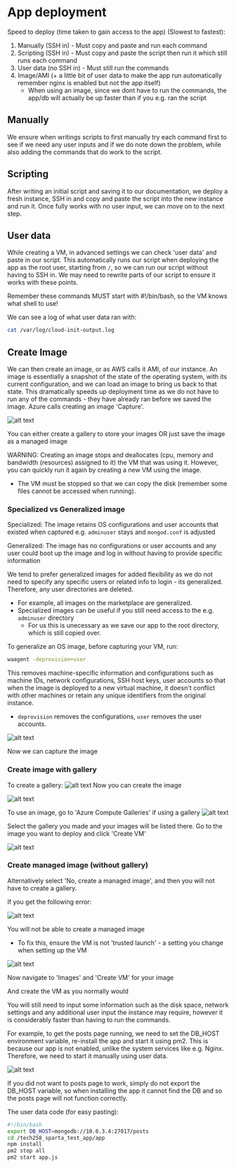 # App deployment

Speed to deploy (time taken to gain access to the app) (Slowest to fastest):
1. Manually (SSH in) - Must copy and paste and run each command
2. Scripting (SSH in) - Must copy and paste the script then run it which still runs each command
3. User data (no SSH in) - Must still run the commands
4. Image/AMI (+ a little bit of user data to make the app run automatically remember nginx is enabled but not the app itself)
   -   When using an image, since we dont have to run the commands, the app/db will actually be up faster than if you e.g. ran the script

## Manually

We ensure when writings scripts to first manually try each command first to see if we need any user inputs and if we do note down the problem, while also adding the commands that do work to the script.

## Scripting

After writing an initial script and saving it to our documentation, we deploy a fresh instance, SSH in and copy and paste the script into the new instance and run it. Once fully works with no user input, we can move on to the next step.

## User data

While creating a VM, in advanced settings we can check 'user data' and paste in our script. This automatically runs our script when deploying the app as the root user, starting from `/`, so we can run our script without having to SSH in. We may need to rewrite parts of our script to ensure it works with these points.

Remember these commands MUST start with #!/bin/bash, so the VM knows what shell to use!

We can see a log of what user data ran with:
```bash
cat /var/log/cloud-init-output.log
```

## Create Image

We can then create an image, or as AWS calls it AMI, of our instance. An image is essentially a snapshot of the state of the operating system, with its current configuration, and we can load an image to bring us back to that state. This dramatically speeds up deployment time as we do not have to run any of the commands - they have already ran before we saved the image. Azure calls creating an image 'Capture'. 

![alt text](levels_of_automation_images/image.png)

You can either create a gallery to store your images OR just save the image as a managed image

WARNING: Creating an image stops and deallocates (cpu, memory and bandwidth (resources) assigned to it) the VM that was using it. However, you can quickly run it again by creating a new VM using the image. 
   - The VM must be stopped so that we can copy the disk (remember some files cannot be accessed when running).

### Specialized vs Generalized image

Specialized: The image retains OS configurations and user accounts that existed when captured e.g. `adminuser` stays and `mongod.conf` is adjusted

Generalized: The image has no configurations or user accounts and any user could boot up the image and log in without having to provide specific information

We tend to prefer generalized images for added flexibility as we do not need to specify any specific users or related info to login - its generalized. Therefore, any user directories are deleted.
- For example, all images on the marketplace are generalized.
- Specialized images can be useful if you still need access to the e.g. `adminuser` directory
  - For us this is unecessary as we save our app to the root directory, which is still copied over.

To generalize an OS image, before capturing your VM, run:
```bash
waagent -deprovision+user
```
This removes machine-specific information and configurations such as machine IDs, network configurations, SSH host keys, user accounts so that when the image is deployed to a new virtual machine, it doesn't conflict with other machines or retain any unique identifiers from the original instance.
- `deprovision` removes the configurations, `user` removes the user accounts.

![alt text](image-2.png)

Now we can capture the image

### Create image with gallery

To create a gallery:
![alt text](levels_of_automation_images/image_cr.png)
Now you can create the image


![alt text](levels_of_automation_images/image-1.png)

To use an image, go to 'Azure Compute Galleries' if using a gallery
![alt text](levels_of_automation_images/image-2.png)

Select the gallery you made and your images will be listed there. Go to the image you want to deploy and click 'Create VM' 

![alt text](levels_of_automation_images/image-3.png)

### Create managed image (without gallery)

Alternatively select 'No, create a managed image', and then you will not have to create a gallery.

If you get the following error:

![alt text](image.png)

You will not be able to create a managed image
   - To fix this, ensure the VM is not 'trusted launch' - a setting you change when setting up the VM

![alt text](image-1.png)

Now navigate to 'Images' and 'Create VM' for your image

And create the VM as you normally would

You will still need to input some information such as the disk space, network settings and any additional user input the instance may require, however it is considerably faster than having to run the commands.

For example, to get the posts page running, we need to set the DB_HOST environment variable, re-install the app and start it using pm2. This is because our app is not enabled, unlike the system services like e.g. Nginx. Therefore, we need to start it manually using user data.

![alt text](levels_of_automation_images/image-5.png)

If you did not want to posts page to work, simply do not export the DB_HOST variable, so when installing the app it cannot find the DB and so the posts page will not function correctly.

The user data code (for easy pasting):
```bash
#!/bin/bash
export DB_HOST=mongodb://10.0.3.4:27017/posts
cd /tech258_sparta_test_app/app
npm install
pm2 stop all
pm2 start app.js
```